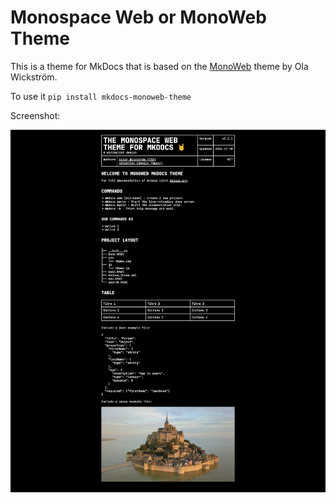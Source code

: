 # Monospace Web or MonoWeb Theme

This is a theme for MkDocs that is based on the [MonoWeb](https://owickstrom.github.io/the-monospace-web/) theme by Ola Wickström.


To use it `pip install mkdocs-monoweb-theme`

Screenshot:

![Screenshot](screenshot.png)
